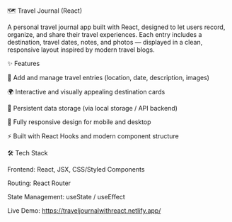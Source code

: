 🗺️ Travel Journal (React)

A personal travel journal app built with React, designed to let users record, organize, and share their travel experiences. Each entry includes a destination, travel dates, notes, and photos — displayed in a clean, responsive layout inspired by modern travel blogs.

✨ Features

🧭 Add and manage travel entries (location, date, description, images)

🌍 Interactive and visually appealing destination cards

💾 Persistent data storage (via local storage / API backend)

📱 Fully responsive design for mobile and desktop

⚡ Built with React Hooks and modern component structure

🛠️ Tech Stack

Frontend: React, JSX, CSS/Styled Components

Routing: React Router

State Management: useState / useEffect


Live Demo: https://traveljournalwithreact.netlify.app/